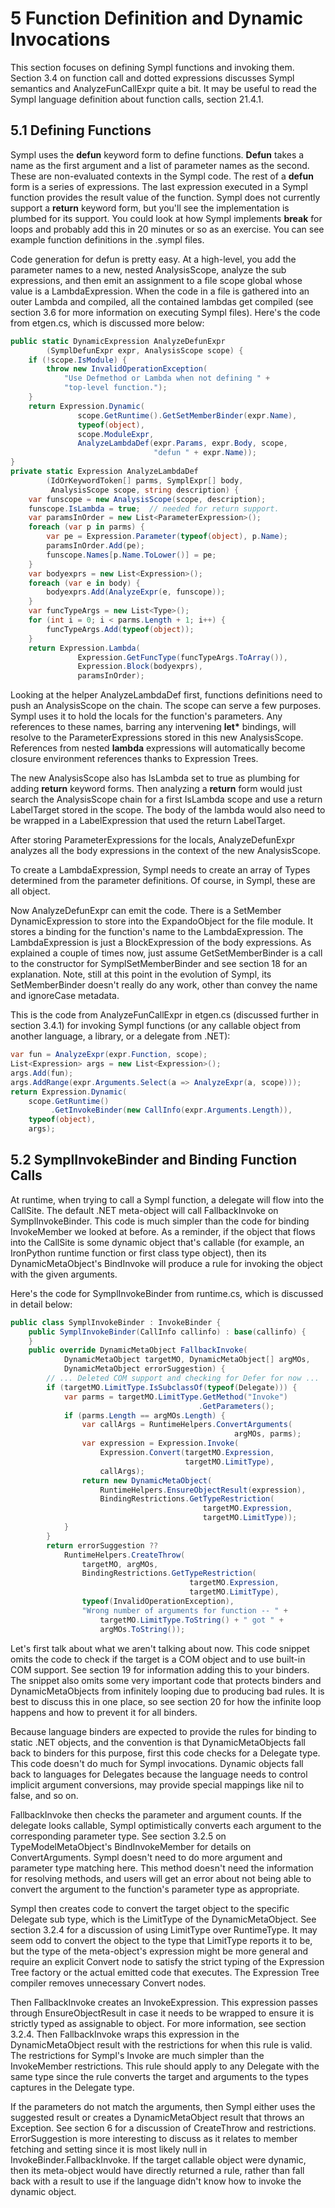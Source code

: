 # 5 Function Definition and Dynamic Invocations

This section focuses on defining Sympl functions and invoking them. Section 3.4 on function call and dotted expressions discusses Sympl semantics and AnalyzeFunCallExpr quite a bit. It may be useful to read the Sympl language definition about function calls, section 21.4.1.

<h2 id="defining-functions">5.1 Defining Functions</h2>

Sympl uses the **defun** keyword form to define functions. **Defun** takes a name as the first argument and a list of parameter names as the second. These are non-evaluated contexts in the Sympl code. The rest of a **defun** form is a series of expressions. The last expression executed in a Sympl function provides the result value of the function. Sympl does not currently support a **return** keyword form, but you'll see the implementation is plumbed for its support. You could look at how Sympl implements **break** for loops and probably add this in 20 minutes or so as an exercise. You can see example function definitions in the .sympl files.

Code generation for defun is pretty easy. At a high-level, you add the parameter names to a new, nested AnalysisScope, analyze the sub expressions, and then emit an assignment to a file scope global whose value is a LambdaExpression. When the code in a file is gathered into an outer Lambda and compiled, all the contained lambdas get compiled (see section 3.6 for more information on executing Sympl files). Here's the code from etgen.cs, which is discussed more below:

``` csharp
public static DynamicExpression AnalyzeDefunExpr
        (SymplDefunExpr expr, AnalysisScope scope) {
    if (!scope.IsModule) {
        throw new InvalidOperationException(
            "Use Defmethod or Lambda when not defining " + 
            "top-level function.");
    }
    return Expression.Dynamic(
               scope.GetRuntime().GetSetMemberBinder(expr.Name),
               typeof(object),
               scope.ModuleExpr,
               AnalyzeLambdaDef(expr.Params, expr.Body, scope,
                                "defun " + expr.Name));
}
private static Expression AnalyzeLambdaDef
        (IdOrKeywordToken[] parms, SymplExpr[] body,
         AnalysisScope scope, string description) {
    var funscope = new AnalysisScope(scope, description);
    funscope.IsLambda = true;  // needed for return support.
    var paramsInOrder = new List<ParameterExpression>();
    foreach (var p in parms) {
        var pe = Expression.Parameter(typeof(object), p.Name);
        paramsInOrder.Add(pe);
        funscope.Names[p.Name.ToLower()] = pe;
    }
    var bodyexprs = new List<Expression>();
    foreach (var e in body) {
        bodyexprs.Add(AnalyzeExpr(e, funscope));
    }
    var funcTypeArgs = new List<Type>();
    for (int i = 0; i < parms.Length + 1; i++) {
        funcTypeArgs.Add(typeof(object));
    }
    return Expression.Lambda(
               Expression.GetFuncType(funcTypeArgs.ToArray()),
               Expression.Block(bodyexprs),
               paramsInOrder);
```

Looking at the helper AnalyzeLambdaDef first, functions definitions need to push an AnalysisScope on the chain. The scope can serve a few purposes. Sympl uses it to hold the locals for the function's parameters. Any references to these names, barring any intervening **let\*** bindings, will resolve to the ParameterExpressions stored in this new AnalysisScope. References from nested **lambda** expressions will automatically become closure environment references thanks to Expression Trees.

The new AnalysisScope also has IsLambda set to true as plumbing for adding **return** keyword forms. Then analyzing a **return** form would just search the AnalysisScope chain for a first IsLambda scope and use a return LabelTarget stored in the scope. The body of the lambda would also need to be wrapped in a LabelExpression that used the return LabelTarget.

After storing ParameterExpressions for the locals, AnalyzeDefunExpr analyzes all the body expressions in the context of the new AnalysisScope.

To create a LambdaExpression, Sympl needs to create an array of Types determined from the parameter definitions. Of course, in Sympl, these are all object.

Now AnalyzeDefunExpr can emit the code. There is a SetMember DynamicExpression to store into the ExpandoObject for the file module. It stores a binding for the function's name to the LambdaExpression. The LambdaExpression is just a BlockExpression of the body expressions. As explained a couple of times now, just assume GetSetMemberBinder is a call to the constructor for SymplSetMemberBinder and see section 18 for an explanation. Note, still at this point in the evolution of Sympl, its SetMemberBinder doesn't really do any work, other than convey the name and ignoreCase metadata.

This is the code from AnalyzeFunCallExpr in etgen.cs (discussed further in section 3.4.1) for invoking Sympl functions (or any callable object from another language, a library, or a delegate from .NET):

``` csharp
var fun = AnalyzeExpr(expr.Function, scope);
List<Expression> args = new List<Expression>();
args.Add(fun);
args.AddRange(expr.Arguments.Select(a => AnalyzeExpr(a, scope)));
return Expression.Dynamic(
    scope.GetRuntime()
         .GetInvokeBinder(new CallInfo(expr.Arguments.Length)),
    typeof(object),
    args);
```

<h2 id="symplinvokebinder-and-binding-function-calls">5.2 SymplInvokeBinder and Binding Function Calls</h2>

At runtime, when trying to call a Sympl function, a delegate will flow into the CallSite. The default .NET meta-object will call FallbackInvoke on SymplInvokeBinder. This code is much simpler than the code for binding InvokeMember we looked at before. As a reminder, if the object that flows into the CallSite is some dynamic object that's callable (for example, an IronPython runtime function or first class type object), then its DynamicMetaObject's BindInvoke will produce a rule for invoking the object with the given arguments.

Here's the code for SymplInvokeBinder from runtime.cs, which is discussed in detail below:

``` csharp
public class SymplInvokeBinder : InvokeBinder {
    public SymplInvokeBinder(CallInfo callinfo) : base(callinfo) {
    }
    public override DynamicMetaObject FallbackInvoke(
            DynamicMetaObject targetMO, DynamicMetaObject[] argMOs,
            DynamicMetaObject errorSuggestion) {
        // ... Deleted COM support and checking for Defer for now ...
        if (targetMO.LimitType.IsSubclassOf(typeof(Delegate))) {
            var parms = targetMO.LimitType.GetMethod("Invoke")
                                          .GetParameters();
            if (parms.Length == argMOs.Length) {
                var callArgs = RuntimeHelpers.ConvertArguments(
                                                  argMOs, parms);
                var expression = Expression.Invoke(
                    Expression.Convert(targetMO.Expression, 
                                       targetMO.LimitType),
                    callArgs);
                return new DynamicMetaObject(
                    RuntimeHelpers.EnsureObjectResult(expression),
                    BindingRestrictions.GetTypeRestriction(
                                           targetMO.Expression,
                                           targetMO.LimitType));
            }
        }
        return errorSuggestion ??
            RuntimeHelpers.CreateThrow(
                targetMO, argMOs, 
                BindingRestrictions.GetTypeRestriction(
                                        targetMO.Expression,
                                        targetMO.LimitType),
                typeof(InvalidOperationException),
                "Wrong number of arguments for function -- " +
                    targetMO.LimitType.ToString() + " got " + 
                    argMOs.ToString());
```

Let's first talk about what we aren't talking about now. This code snippet omits the code to check if the target is a COM object and to use built-in COM support. See section 19 for information adding this to your binders. The snippet also omits some very important code that protects binders and DynamicMetaObjects from infinitely looping due to producing bad rules. It is best to discuss this in one place, so see section 20 for how the infinite loop happens and how to prevent it for all binders.

Because language binders are expected to provide the rules for binding to static .NET objects, and the convention is that DynamicMetaObjects fall back to binders for this purpose, first this code checks for a Delegate type. This code doesn't do much for Sympl invocations. Dynamic objects fall back to languages for Delegates because the language needs to control implicit argument conversions, may provide special mappings like nil to false, and so on.

FallbackInvoke then checks the parameter and argument counts. If the delegate looks callable, Sympl optimistically converts each argument to the corresponding parameter type. See section 3.2.5 on TypeModelMetaObject's BindInvokeMember for details on ConvertArguments. Sympl doesn't need to do more argument and parameter type matching here. This method doesn't need the information for resolving methods, and users will get an error about not being able to convert the argument to the function's parameter type as appropriate.

Sympl then creates code to convert the target object to the specific Delegate sub type, which is the LimitType of the DynamicMetaObject. See section 3.2.4 for a discussion of using LimitType over RuntimeType. It may seem odd to convert the object to the type that LimitType reports it to be, but the type of the meta-object's expression might be more general and require an explicit Convert node to satisfy the strict typing of the Expression Tree factory or the actual emitted code that executes. The Expression Tree compiler removes unnecessary Convert nodes.

Then FallbackInvoke creates an InvokeExpression. This expression passes through EnsureObjectResult in case it needs to be wrapped to ensure it is strictly typed as assignable to object. For more information, see section 3.2.4. Then FallbackInvoke wraps this expression in the DynamicMetaObject result with the restrictions for when this rule is valid. The restrictions for Sympl's Invoke are much simpler than the InvokeMember restrictions. This rule should apply to any Delegate with the same type since the rule converts the target and arguments to the types captures in the Delegate type.

If the parameters do not match the arguments, then Sympl either uses the suggested result or creates a DynamicMetaObject result that throws an Exception. See section 6 for a discussion of CreateThrow and restrictions. ErrorSuggestion is more interesting to discuss as it relates to member fetching and setting since it is most likely null in InvokeBinder.FallbackInvoke. If the target callable object were dynamic, then its meta-object would have directly returned a rule, rather than fall back with a result to use if the language didn't know how to invoke the dynamic object.
